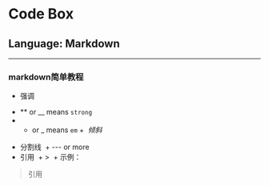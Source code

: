 # Code Box
## Language:  Markdown
---
### markdown简单教程
- 强调
 + ** or __ means `strong`
 + * or _ means `em` +
  *倾斜*
- 分割线
  + --- or more
- 引用
  + >
  + 示例：
> 引用


